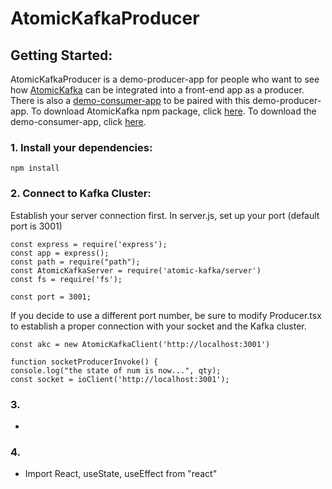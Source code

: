# AtomicKafkaProducer
## Getting Started: 
AtomicKafkaProducer is a demo-producer-app for people who want to see how [AtomicKafka](https://github.com/oslabs-beta/AtomicKafka) can be integrated into a front-end app as a producer. There is also a [demo-consumer-app](https://github.com/AtomicKafka/atomicKafkaConsumer) to be paired with this demo-producer-app. To download AtomicKafka npm package, click [here](https://github.com/oslabs-beta/AtomicKafka). To download the demo-consumer-app, click [here](https://github.com/oslabs-beta/AtomicKafka). 

### 1. Install your dependencies: 
```
npm install
```

### 2. Connect to Kafka Cluster:

Establish your server connection first. In server.js, set up your port (default port is 3001)
```
const express = require('express');
const app = express();
const path = require("path");
const AtomicKafkaServer = require('atomic-kafka/server')
const fs = require('fs');

const port = 3001;
```
If you decide to use a different port number, be sure to modify Producer.tsx to establish a proper connection with your socket and the Kafka cluster. 
```
const akc = new AtomicKafkaClient('http://localhost:3001')

function socketProducerInvoke() {
console.log("the state of num is now...", qty);
const socket = ioClient('http://localhost:3001');
```

### 3.  ###

- 

### 4.  ###

- Import React, useState, useEffect from "react" 


